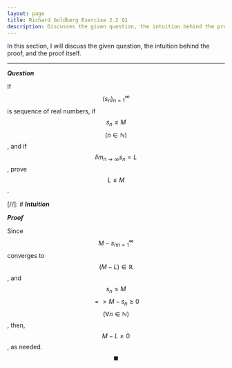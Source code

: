 ```yaml
---
layout: page
title: Richard Goldberg Exercise 2.2 Q1
description: Discusses the given question, the intuition behind the proof, and the proof itself
---
```


In this section, I will discuss the given question, the intuition behind the proof, and the
proof itself.

---

_**Question**_

If $$(s_n)_{n=1}^{\infty}$$ is sequence of real numbers, if $$s_n \leqslant M$$
$$(n \in \mathbb{N})$$, and if $$lim_{n \to \infty} s_n = L$$, prove $$L \leqslant M$$.

[//]: # _**Intuition**_

_**Proof**_

Since $${M - s_n}_{n=1}^{\infty}$$ converges to $$(M - L) \in \mathbb{R}$$, and
$$s_n \leqslant M$$ $$ => M - s_n \geqslant 0$$ $$(\forall n \in \mathbb{N})$$,
then, $$M - L \geqslant 0$$, as needed. $$\blacksquare$$
